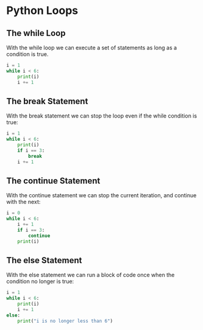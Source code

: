 # Python Loops

## The while Loop

With the while loop we can execute a set of statements as long as a condition is true.

```py
i = 1
while i < 6:
    print(i)
    i += 1
```

## The break Statement

With the break statement we can stop the loop even if the while condition is true:

```py
i = 1
while i < 6:
    print(i)
    if i == 3:
        break
    i += 1
```

## The continue Statement

With the continue statement we can stop the current iteration, and continue with the next:

```py
i = 0
while i < 6:
    i += 1
    if i == 3:
        continue
    print(i)
```

## The else Statement

With the else statement we can run a block of code once when the condition no longer is true:

```py
i = 1
while i < 6:
    print(i)
    i += 1
else:
    print("i is no longer less than 6")

```
